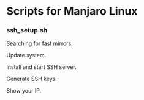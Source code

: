 # Scripts for Manjaro Linux

### ssh_setup.sh
Searching for fast mirrors.

Update system.

Install and start SSH server.

Generate SSH keys.

Show your IP.

